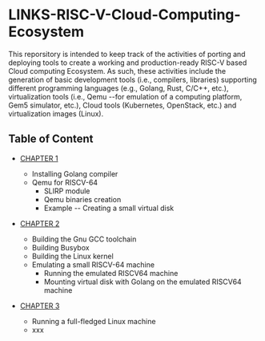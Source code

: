 # LINKS-RISC-V-Cloud-Computing-Ecosystem

This reporsitory is intended to keep track of the activities of porting and deploying tools to create a working and production-ready RISC-V based Cloud computing Ecosystem.
As such, these activities include the generation of basic development tools (i.e., compilers, libraries) supporting different programming languages (e.g., Golang, Rust, C/C++, etc.), virtualization tools (i.e., Qemu --for emulation of a 
computing platform, Gem5 simulator, etc.), Cloud tools (Kubernetes, OpenStack, etc.) and virtualization images (Linux).  

## Table of Content

- [CHAPTER 1](https://github.com/francesco-ismb/LINKS-RISC-V-Cloud-Computing-Ecosystem/blob/main/C01.md) 
	- Installing Golang compiler
	- Qemu for RISCV-64
		- SLIRP module
		- Qemu binaries creation
		- Example -- Creating a small virtual disk
- [CHAPTER 2](https://github.com/francesco-ismb/LINKS-RISC-V-Cloud-Computing-Ecosystem/blob/main/C02.md)
	- Building the Gnu GCC toolchain
	- Building Busybox
	- Building the Linux kernel
	- Emulating a small RISCV-64 machine
		- Running the emulated RISCV64 machine
		- Mounting virtual disk with Golang on the emulated RISCV64 machine

- [CHAPTER 3](https://github.com/francesco-ismb/LINKS-RISC-V-Cloud-Computing-Ecosystem/blob/main/C03.md)
	- Running a full-fledged Linux machine 
	- xxx